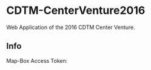 # CDTM-CenterVenture2016

Web Application of the 2016 CDTM Center Venture.


## Info
Map-Box Access Token:
